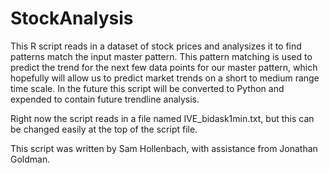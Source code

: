 # StockAnalysis

This R script reads in a dataset of stock prices and analysizes it to find patterns match the input master pattern. This pattern matching is used to predict the trend for the next few data points for our master pattern, which hopefully will allow us to predict market trends on a short to medium range time scale. In the future this script will be converted to Python and expended to contain future trendline analysis.


Right now the script reads in a file named IVE_bidask1min.txt, but this can be changed easily at the top of the script file.


This script was written by Sam Hollenbach, with assistance from Jonathan Goldman.
